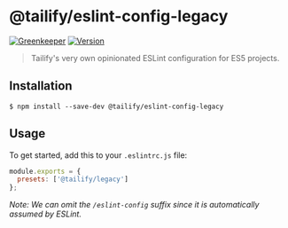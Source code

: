 # @tailify/eslint-config-legacy

[![Greenkeeper][greenkeeper-image]][greenkeeper-url]
[![Version][version-image]][version-url]

> Tailify's very own opinionated ESLint configuration for ES5 projects.

## Installation

```
$ npm install --save-dev @tailify/eslint-config-legacy
```

## Usage

To get started, add this to your `.eslintrc.js` file:

```js
module.exports = {
  presets: ['@tailify/legacy']
};
```

*Note: We can omit the `/eslint-config` suffix since it is automatically assumed by ESLint.*

[greenkeeper-image]: https://badges.greenkeeper.io/tailify/eslint-config-legacy.svg
[greenkeeper-url]: https://greenkeeper.io

[version-image]: https://img.shields.io/npm/v/@tailify/eslint-config-legacy.svg
[version-url]: https://www.npmjs.com/package/@tailify/eslint-config-legacy
